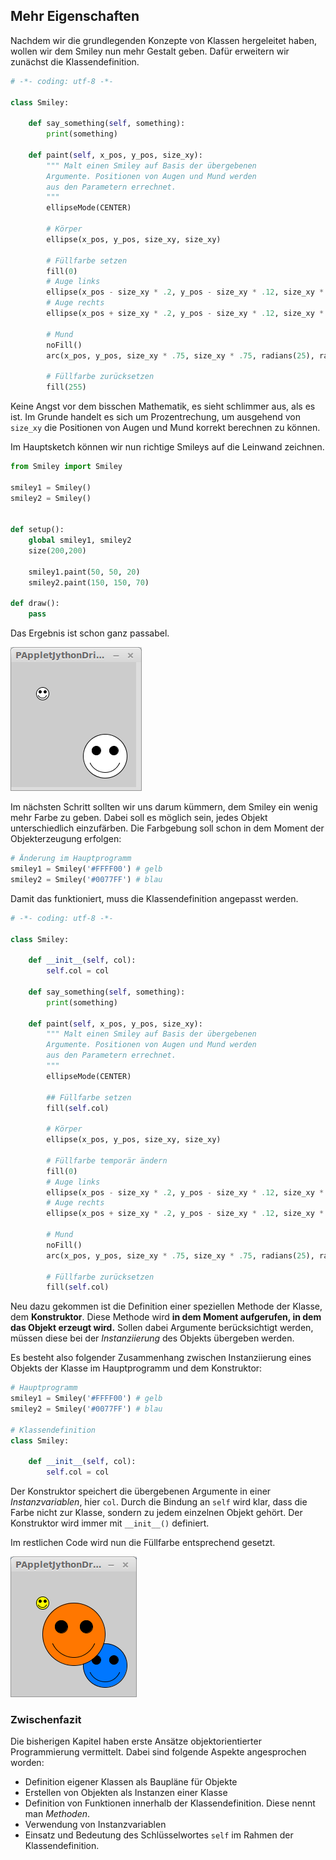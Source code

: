 ## Mehr Eigenschaften

Nachdem wir die grundlegenden Konzepte von Klassen hergeleitet haben, wollen wir dem Smiley nun mehr Gestalt geben. Dafür erweitern wir zunächst die Klassendefinition.

```python
# -*- coding: utf-8 -*-

class Smiley:    
    
    def say_something(self, something):
        print(something)
        
    def paint(self, x_pos, y_pos, size_xy):
        """ Malt einen Smiley auf Basis der übergebenen
        Argumente. Positionen von Augen und Mund werden
        aus den Parametern errechnet.
        """ 
        ellipseMode(CENTER)
        
        # Körper
        ellipse(x_pos, y_pos, size_xy, size_xy)
        
        # Füllfarbe setzen
        fill(0)
        # Auge links
        ellipse(x_pos - size_xy * .2, y_pos - size_xy * .12, size_xy * .2, size_xy * .2)
        # Auge rechts
        ellipse(x_pos + size_xy * .2, y_pos - size_xy * .12, size_xy * .2, size_xy * .2)
        
        # Mund
        noFill()
        arc(x_pos, y_pos, size_xy * .75, size_xy * .75, radians(25), radians(155));
        
        # Füllfarbe zurücksetzen
        fill(255)
```

Keine Angst vor dem bisschen Mathematik, es sieht schlimmer aus, als es ist. Im Grunde handelt es sich um Prozentrechung, um ausgehend von `size_xy` die Positionen von Augen und Mund korrekt berechnen zu können.

Im Hauptsketch können wir nun richtige Smileys auf die Leinwand zeichnen.

```python
from Smiley import Smiley

smiley1 = Smiley()
smiley2 = Smiley()


def setup():
    global smiley1, smiley2
    size(200,200)

    smiley1.paint(50, 50, 20)
    smiley2.paint(150, 150, 70)

def draw():
    pass
```

Das Ergebnis ist schon ganz passabel.

![Zwei Smileys](../images/zwei-smileys.png)

Im nächsten Schritt sollten wir uns darum kümmern, dem Smiley ein wenig mehr Farbe zu geben. Dabei soll es möglich sein, jedes Objekt unterschiedlich einzufärben. Die Farbgebung soll schon in dem Moment der Objekterzeugung erfolgen:

```python
# Änderung im Hauptprogramm
smiley1 = Smiley('#FFFF00') # gelb
smiley2 = Smiley('#0077FF') # blau
```

Damit das funktioniert, muss die Klassendefinition angepasst werden.

```python
# -*- coding: utf-8 -*-

class Smiley:    
    
    def __init__(self, col):
        self.col = col
    
    def say_something(self, something):
        print(something)
        
    def paint(self, x_pos, y_pos, size_xy):
        """ Malt einen Smiley auf Basis der übergebenen
        Argumente. Positionen von Augen und Mund werden
        aus den Parametern errechnet.
        """ 
        ellipseMode(CENTER)
        
        ## Füllfarbe setzen
        fill(self.col)
        
        # Körper
        ellipse(x_pos, y_pos, size_xy, size_xy)
        
        # Füllfarbe temporär ändern
        fill(0)
        # Auge links
        ellipse(x_pos - size_xy * .2, y_pos - size_xy * .12, size_xy * .2, size_xy * .2)
        # Auge rechts
        ellipse(x_pos + size_xy * .2, y_pos - size_xy * .12, size_xy * .2, size_xy * .2)
        
        # Mund
        noFill()
        arc(x_pos, y_pos, size_xy * .75, size_xy * .75, radians(25), radians(155));
        
        # Füllfarbe zurücksetzen
        fill(self.col)
```

Neu dazu gekommen ist die Definition einer speziellen Methode der Klasse, dem **Konstruktor**. Diese Methode wird **in dem Moment aufgerufen, in dem das Objekt erzeugt wird.** Sollen dabei Argumente berücksichtigt werden, müssen diese bei der *Instanziierung* des Objekts übergeben werden.

Es besteht also folgender Zusammenhang zwischen Instanziierung eines Objekts der Klasse im Hauptprogramm und dem Konstruktor:

```python
# Hauptprogramm
smiley1 = Smiley('#FFFF00') # gelb
smiley2 = Smiley('#0077FF') # blau

# Klassendefinition
class Smiley:

    def __init__(self, col):
        self.col = col
```

Der Konstruktor speichert die übergebenen Argumente in einer *Instanzvariablen*, hier `col`. Durch die Bindung an `self` wird klar, dass die Farbe nicht zur Klasse, sondern zu jedem einzelnen Objekt gehört. Der Konstruktor wird immer mit `__init__()` definiert.

Im restlichen Code wird nun die Füllfarbe entsprechend gesetzt.

![Bunte Smileys](../images/oop-bunte-smileys.png)

### Zwischenfazit

Die bisherigen Kapitel haben erste Ansätze objektorientierter Programmierung vermittelt. Dabei sind folgende Aspekte angesprochen worden:

* Definition eigener Klassen als Baupläne für Objekte
* Erstellen von Objekten als Instanzen einer Klasse
* Definition von Funktionen innerhalb der Klassendefinition. Diese nennt man *Methoden*.
* Verwendung von Instanzvariablen
* Einsatz und Bedeutung des Schlüsselwortes `self` im Rahmen der Klassendefinition.